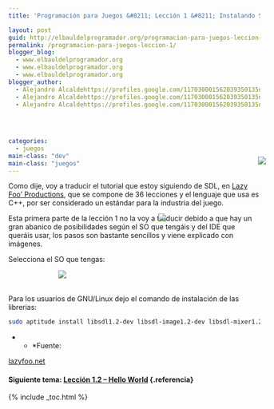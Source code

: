 ```yaml
---
title: 'Programación para Juegos &#8211; Lección 1 &#8211; Instalando SDL'

layout: post
guid: http://elbauldelprogramador.org/programacion-para-juegos-leccion-1-instalando-sdl/
permalink: /programacion-para-juegos-leccion-1/
blogger_blog:
  - www.elbauldelprogramador.org
  - www.elbauldelprogramador.org
  - www.elbauldelprogramador.org
blogger_author:
  - Alejandro Alcaldehttps://profiles.google.com/117030001562039350135noreply@blogger.com
  - Alejandro Alcaldehttps://profiles.google.com/117030001562039350135noreply@blogger.com
  - Alejandro Alcaldehttps://profiles.google.com/117030001562039350135noreply@blogger.com

  
  
  
categories:
  - juegos
main-class: "dev"
main-class: "juegos"
---
```

<div class="icosdl">
</div>

Como dije, voy a traducir el tutorial que estoy siguiendo de SDL, en <a target="_blank" href="http://www.lazyfoo.net/SDL_tutorials/">Lazy Foo&#8217; Productions</a>, que se compone de 36 lecciones y el lenguaje que usa es C++, por ser considerado un estándar para la industria del juego.

Esta primera parte de la lección 1 no la voy a traducir debido a que hay un gran abanico de posibilidades según el SO que tengáis y del IDE que queráis usar, los pasos son bastante sencillos y viene explicado con imágenes.

  
<!--ad-->

Selecciona el SO que tengas:

[<img style="display:inline; position:relative; left:100px;" src="https://lh6.ggpht.com/_IlK2pNFFgGM/TSHH106Z0VI/AAAAAAAAAPo/fimALQz89iU/linux.png" />][1]  
[<img style="display:inline; position:relative; top:-130px; left:300px;" src="https://lh3.ggpht.com/_IlK2pNFFgGM/TSHJkwpqk-I/AAAAAAAAAP0/wSKqQWY0x_k/windows.png" />][2]  
[<img style="display:inline; position:relative; top:-260px; left:500px;" src="https://lh6.ggpht.com/_IlK2pNFFgGM/TSHH2DeE3mI/AAAAAAAAAPs/KES8kBZgn9M/apple-logo.png" />][3]  
Para los usuarios de GNU/Linux dejo el comando de instalación de las librerias:

```bash
sudo aptitude install libsdl1.2-dev libsdl-image1.2-dev libsdl-mixer1.2-dev libsdl-ttf2.0-dev
```



* * *Fuente: 

[lazyfoo.net][4]</p> 

#### Siguiente tema: [Lección 1.2 &#8211; Hello World][5] {.referencia}



 [1]: http://www.lazyfoo.net/SDL_tutorials/lesson01/linux/index.php
 [2]: http://www.lazyfoo.net/SDL_tutorials/lesson01/windows/index.php
 [3]: http://www.lazyfoo.net/SDL_tutorials/lesson01/mac/index.php
 [4]: http://www.lazyfoo.net/SDL_tutorials/
 [5]: https://elbauldelprogramador.com/programacion-para-juegos-leccion-12/#more

{% include _toc.html %}
